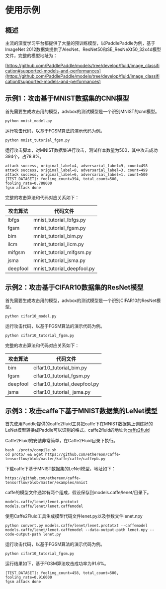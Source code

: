# 使用示例
## 概述
主流的深度学习平台都提供了大量的预训练模型，以PaddlePaddle为例，基于ImageNet 2012数据集提供了AlexNet、ResNet50和SE_ResNeXt50_32x4d模型文件，完整的模型地址为：

[https://github.com/PaddlePaddle/models/tree/develop/fluid/image_classification#supported-models-and-performances](https://github.com/PaddlePaddle/models/tree/develop/fluid/image_classification#supported-models-and-performances)

## 示例1：攻击基于MNIST数据集的CNN模型
首先需要生成攻击用的模型，advbox的测试模型是一个识别MNIST的cnn模型。

	python mnist_model.py
	
运行攻击代码，以基于FGSM算法的演示代码为例。

	python mnist_tutorial_fgsm.py
	
运行攻击脚本，对MNIST数据集进行攻击，测试样本数量为500，其中攻击成功394个，占78.8%。

	attack success, original_label=4, adversarial_label=9, count=498
	attack success, original_label=8, adversarial_label=3, count=499
	attack success, original_label=6, adversarial_label=1, count=500
	[TEST_DATASET]: fooling_count=394, total_count=500, fooling_rate=0.788000
	fgsm attack done
	
完整的攻击算法和代码对应关系如下：

| 攻击算法 | 代码文件 | 
| ------ | ------ | 
| lbfgs | mnist\_tutorial\_lbfgs.py | 
| fgsm | mnist\_tutorial\_fgsm.py | 
| bim | mnist\_tutorial\_bim.py | 
| ilcm | mnist\_tutorial\_ilcm.py | 
| mifgsm | mnist\_tutorial\_mifgsm.py | 
| jsma | mnist\_tutorial\_jsma.py | 
| deepfool | mnist\_tutorial\_deepfool.py | 


## 示例2：攻击基于CIFAR10数据集的ResNet模型
首先需要生成攻击用的模型，advbox的测试模型是一个识别CIFAR10的ResNet模型。

	python cifar10_model.py
	
运行攻击代码，以基于FGSM算法的演示代码为例。

	python cifar10_tutorial_fgsm.py
		
完整的攻击算法和代码对应关系如下：

| 攻击算法 | 代码文件 | 
| ------ | ------ | 
| bim | cifar10\_tutorial\_bim.py | 
| fgsm | cifar10\_tutorial\_fgsm.py | 
| deepfool | cifar10\_tutorial\_deepfool.py | 
| jsma | cifar10\_tutorial\_ jsma.py | 

## 示例3：攻击caffe下基于MNIST数据集的LeNet模型
首先使用Paddle提供的caffe2fluid工具把caffe下在MNIST数据集上训练好的LeNet模型转换成Paddle可以识别的格式。caffe2fluid的地址为[caffe2fluid](https://github.com/PaddlePaddle/models/blob/e7684f07505c172beb4c4d9febb4a48f9fa83b68/fluid/image_classification/caffe2fluid/README.md)

Caffe2Fluid的安装非常简单，在Caffe2Fluid目录下执行。

	bash ./proto/compile.sh
	cd proto/ && wget https://github.com/ethereon/caffe-tensorflow/blob/master/kaffe/caffe/caffepb.py

下载caffe下基于MNIST数据集的LeNet模型，地址如下：

	https://github.com/ethereon/caffe-tensorflow/blob/master/examples/mnist

caffe的模型文件通常有两个组成，假设保存到models.caffe/lenet/目录下。

	models.caffe/lenet/lenet.prototxt
	models.caffe/lenet/lenet.caffemodel

使用Caffe2Fluid工具生成模型代码文件lenet.py以及参数文件lenet.npy

	python convert.py models.caffe/lenet/lenet.prototxt --caffemodel models.caffe/lenet/lenet.caffemodel --data-output-path lenet.npy --code-output-path lenet.py

运行攻击代码，以基于FGSM算法的演示代码为例。

	python cifar10_tutorial_fgsm.py
	
运行结果如下，基于FGSM算法攻击成功率为91.6%。

	[TEST_DATASET]: fooling_count=458, total_count=500, fooling_rate=0.916000
	fgsm attack done